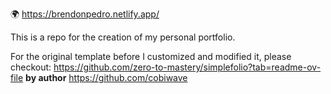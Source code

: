 🌍 https://brendonpedro.netlify.app/

This is a repo for the creation of my personal portfolio.

For the original template before I customized and modified it, please checkout: https://github.com/zero-to-mastery/simplefolio?tab=readme-ov-file **by author** https://github.com/cobiwave
